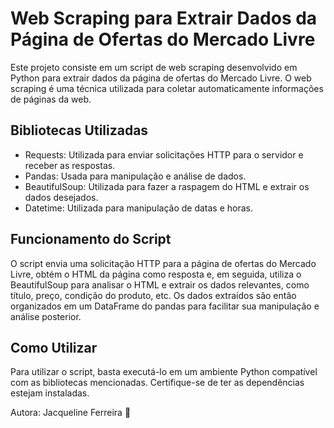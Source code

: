 # Web Scraping para Extrair Dados da Página de Ofertas do Mercado Livre
Este projeto consiste em um script de web scraping desenvolvido em Python para extrair dados da página de ofertas do Mercado Livre. O web scraping é uma técnica utilizada para coletar automaticamente informações de páginas da web.

## Bibliotecas Utilizadas 
* Requests:  Utilizada para enviar solicitações HTTP para o servidor e receber as respostas.
* Pandas: Usada para manipulação e análise de dados.
* BeautifulSoup: Utilizada para fazer a raspagem do HTML e extrair os dados desejados.
* Datetime: Utilizada para manipulação de datas e horas.



## Funcionamento do Script
O script envia uma solicitação HTTP para a página de ofertas do Mercado Livre, obtém o HTML da página como resposta e, em seguida, utiliza o BeautifulSoup para analisar o HTML e extrair os dados relevantes, como título, preço, condição do produto, etc. Os dados extraídos são então organizados em um DataFrame do pandas para facilitar sua manipulação e análise posterior.

## Como Utilizar
Para utilizar o script, basta executá-lo em um ambiente Python compatível com as bibliotecas mencionadas. Certifique-se de ter as dependências estejam instaladas.

Autora: Jacqueline Ferreira 💜
